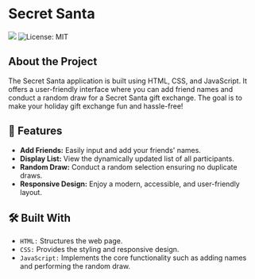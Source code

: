 # Secret Santa

<p>
  <img src="https://img.shields.io/badge/Status-Completed-green"/>
  <img src="https://img.shields.io/badge/License-MIT-yellow.svg" alt="License: MIT"/>
</p>

## About the Project

The Secret Santa application is built using HTML, CSS, and JavaScript. It offers a user-friendly interface where you can add friend names and conduct a random draw for a Secret Santa gift exchange. The goal is to make your holiday gift exchange fun and hassle-free!

## :hammer: Features

- **Add Friends:** Easily input and add your friends' names.
- **Display List:** View the dynamically updated list of all participants.
- **Random Draw:** Conduct a random selection ensuring no duplicate draws.
- **Responsive Design:** Enjoy a modern, accessible, and user-friendly layout.

## 🛠️ Built With

- `HTML:` Structures the web page.
- `CSS:` Provides the styling and responsive design.
- `JavaScript:` Implements the core functionality such as adding names and performing the random draw.
